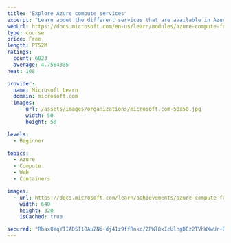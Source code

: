 ```yaml
---
title: "Explore Azure compute services"
excerpt: "Learn about the different services that are available in Azure Compute."
webUrl: https://docs.microsoft.com/en-us/learn/modules/azure-compute-fundamentals/
type: course
price: Free
length: PT52M
ratings:
  count: 6023
  average: 4.7564335
heat: 108

provider:
  name: Microsoft Learn
  domain: microsoft.com
  images:
    - url: /assets/images/organizations/microsoft.com-50x50.jpg
      width: 50
      height: 50

levels:
  - Beginner

topics:
  - Azure
  - Compute
  - Web
  - Containers

images:
  - url: https://docs.microsoft.com/learn/achievements/azure-compute-fundamentals-social.png
    width: 640
    height: 320
    isCached: true

secured: "Rbax0YqYIIAD5I18AuZNi+dj41z9ffRnkc/ZPWl8xIcUlhgDEz2TVhWXwUr+DjDC2Isn30nml5PhBVSma/GLj2xVfg1KsXudmqAISknUZxxYTvA6BvJ9K+xHYL4LBoOGFMiiTrYBXFNjlXSeJ10HvUpUrUo6jpF1gl3TygnDcb86X7JcsKE9QRKpBc/AG8OPys6mTDMKMrmEfoSV//qHHhgdRAUPUaOxcl9sHUZ+xljcd/fJKicOFTPrwUykW/pZBRZ43sgtbVlFx42c5Zu9sG6fG8dcCfLoXnZ9YK7BmAYTmDvLZ5eS0tQOhWDtgyd6mE9cQmIc6Fw/1ThIi0+jerYrkPGyQLuaZUYLpJO5GIfG+CIjALgQyq9zDvAz2gcMHBUSK+nB99dmLotO+RBwAd23UUMJoLJVXyHwi/untHI=;C73wBhPQ/X4vKJul8qKg/Q=="
---
```


